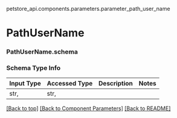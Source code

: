 <a name="top"></a>
petstore_api.components.parameters.parameter_path_user_name
# PathUserName
### <a id="parameter_path_user_nameschema" >PathUserName.schema</a>

### Schema Type Info
Input Type | Accessed Type | Description | Notes
------------ | ------------- | ------------- | -------------
str,  | str,  |  |

[[Back to top]](#top) [[Back to Component Parameters]](../../../README.md#Component-Parameters) [[Back to README]](../../../README.md)

